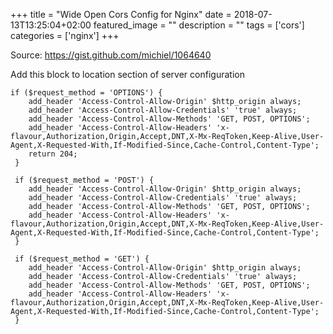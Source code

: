 +++
title =  "Wide Open Cors Config for Nginx"
date = 2018-07-13T13:25:04+02:00
featured_image = ""
description = ""
tags = ['cors']
categories = ['nginx']
+++

<!--more-->

Source: https://gist.github.com/michiel/1064640

Add this block to location section of server configuration

    if ($request_method = 'OPTIONS') {
        add_header 'Access-Control-Allow-Origin' $http_origin always;
        add_header 'Access-Control-Allow-Credentials' 'true' always;
        add_header 'Access-Control-Allow-Methods' 'GET, POST, OPTIONS';
        add_header 'Access-Control-Allow-Headers' 'x-flavour,Authorization,Origin,Accept,DNT,X-Mx-ReqToken,Keep-Alive,User-Agent,X-Requested-With,If-Modified-Since,Cache-Control,Content-Type';
        return 204;
     }

     if ($request_method = 'POST') {
        add_header 'Access-Control-Allow-Origin' $http_origin always;
        add_header 'Access-Control-Allow-Credentials' 'true' always;
        add_header 'Access-Control-Allow-Methods' 'GET, POST, OPTIONS';
        add_header 'Access-Control-Allow-Headers' 'x-flavour,Authorization,Origin,Accept,DNT,X-Mx-ReqToken,Keep-Alive,User-Agent,X-Requested-With,If-Modified-Since,Cache-Control,Content-Type';
     }

     if ($request_method = 'GET') {
        add_header 'Access-Control-Allow-Origin' $http_origin always;
        add_header 'Access-Control-Allow-Credentials' 'true' always;
        add_header 'Access-Control-Allow-Methods' 'GET, POST, OPTIONS';
        add_header 'Access-Control-Allow-Headers' 'x-flavour,Authorization,Origin,Accept,DNT,X-Mx-ReqToken,Keep-Alive,User-Agent,X-Requested-With,If-Modified-Since,Cache-Control,Content-Type';
     }

